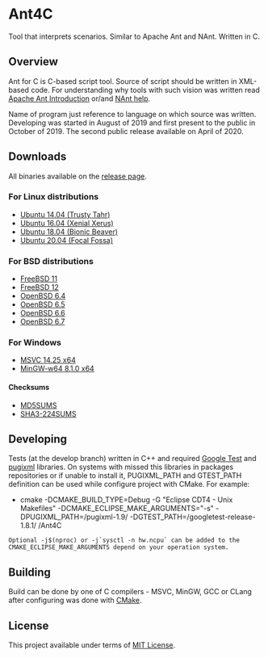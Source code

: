 # Ant4C
Tool that interprets scenarios. Similar to Apache Ant and NAnt. Written in C.

## Overview
Ant for C is C-based script tool. Source of script should be written in XML-based code.
For understanding why tools with such vision was written read [Apache Ant Introduction](http://jakarta.apache.org/ant/manual/) or/and [NAnt help](http://nant.sourceforge.net/).

Name of program just reference to language on which source was written.
Developing was started in August of 2019 and first present to the public in October of 2019.
The second public release available on April of 2020.

## Downloads
All binaries available on the [release page](https://github.com/TheVice/Ant4C/releases/).

### For Linux distributions
* [Ubuntu 14.04 (Trusty Tahr)](https://github.com/TheVice/Ant4C/releases/download/v2020.04/ant4c_2020.04-1trusty1.0_amd64.deb)
* [Ubuntu 16.04 (Xenial Xerus)](https://github.com/TheVice/Ant4C/releases/download/v2020.04/ant4c_2020.04-1xenial1.0_amd64.deb)
* [Ubuntu 18.04 (Bionic Beaver)](https://github.com/TheVice/Ant4C/releases/download/v2020.04/ant4c_2020.04-1bionic1.0_amd64.deb)
* [Ubuntu 20.04 (Focal Fossa)](https://github.com/TheVice/Ant4C/releases/download/v2020.04/ant4c_2020.04-1focal1.0_amd64.deb)

### For BSD distributions
* [FreeBSD 11](https://github.com/TheVice/Ant4C/releases/download/v2020.04/ant4c-2020.04_freebsd_11.txz)
* [FreeBSD 12](https://github.com/TheVice/Ant4C/releases/download/v2020.04/ant4c-2020.04_freebsd_12.txz)
* [OpenBSD 6.4](https://github.com/TheVice/Ant4C/releases/download/v2020.04/ant4c-2020.04_openbsd_6.4.tgz)
* [OpenBSD 6.5](https://github.com/TheVice/Ant4C/releases/download/v2020.04/ant4c-2020.04_openbsd_6.5.tgz)
* [OpenBSD 6.6](https://github.com/TheVice/Ant4C/releases/download/v2020.04/ant4c-2020.04_openbsd_6.6.tgz)
* [OpenBSD 6.7](https://github.com/TheVice/Ant4C/releases/download/v2020.04/ant4c-2020.04_openbsd_6.7.tgz)

### For Windows
* [MSVC 14.25 x64](https://github.com/TheVice/Ant4C/releases/download/v2020.04/ant4c_app_2020.04_MSVC_14.25_x64.zip)
* [MinGW-w64 8.1.0 x64](https://github.com/TheVice/Ant4C/releases/download/v2020.04/ant4c_app_2020.04_MinGW-w64_8.1.0_x64.zip)

#### Checksums

* [MD5SUMS](MD5SUMS)
* [SHA3-224SUMS](SHA3-224SUMS)

## Developing
Tests (at the develop branch) written in C++ and required [Google Test](https://github.com/google/googletest) and [pugixml](https://github.com/zeux/pugixml/) libraries.
On systems with missed this libraries in packages repositories or if unable to install it, PUGIXML_PATH and GTEST_PATH definition can be used while configure project with CMake.
For example:
* cmake -DCMAKE_BUILD_TYPE=Debug -G "Eclipse CDT4 - Unix Makefiles" -DCMAKE_ECLIPSE_MAKE_ARGUMENTS="-s" -DPUGIXML_PATH=<full path>/pugixml-1.9/ -DGTEST_PATH=<full path>/googletest-release-1.8.1/ <full path>/Ant4C
```
Optional -j$(nproc) or -j`sysctl -n hw.ncpu` can be added to the CMAKE_ECLIPSE_MAKE_ARGUMENTS depend on your operation system.
```

## Building
Build can be done by one of C compilers - MSVC, MinGW, GCC or CLang after configuring was done with [CMake](http://www.cmake.org/download/).

## License
This project available under terms of [MIT License](LICENSE).

